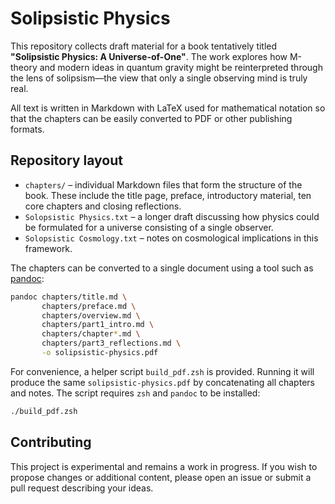 # Solipsistic Physics

This repository collects draft material for a book tentatively titled
**"Solipsistic Physics: A Universe-of-One"**.  The work explores how M-theory
and modern ideas in quantum gravity might be reinterpreted through the lens of
solipsism&mdash;the view that only a single observing mind is truly real.

All text is written in Markdown with LaTeX used for mathematical notation so
that the chapters can be easily converted to PDF or other publishing formats.

## Repository layout

- `chapters/` – individual Markdown files that form the structure of the book.
  These include the title page, preface, introductory material, ten core
  chapters and closing reflections.
- `Solopsistic Physics.txt` – a longer draft discussing how physics could be
  formulated for a universe consisting of a single observer.
- `Solopsistic Cosmology.txt` – notes on cosmological implications in this
  framework.

The chapters can be converted to a single document using a tool such as
[pandoc](https://pandoc.org/):

```bash
pandoc chapters/title.md \
       chapters/preface.md \
       chapters/overview.md \
       chapters/part1_intro.md \
       chapters/chapter*.md \
       chapters/part3_reflections.md \
       -o solipsistic-physics.pdf
```

For convenience, a helper script `build_pdf.zsh` is provided. Running it will
produce the same `solipsistic-physics.pdf` by concatenating all chapters and
notes. The script requires `zsh` and `pandoc` to be installed:

```bash
./build_pdf.zsh
```

## Contributing

This project is experimental and remains a work in progress.  If you wish to
propose changes or additional content, please open an issue or submit a pull
request describing your ideas.
